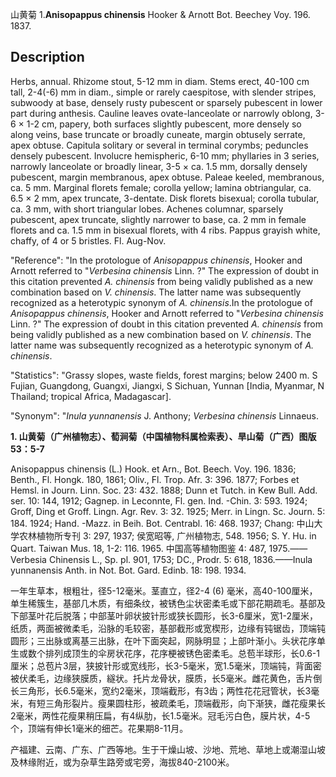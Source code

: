 山黄菊
1.**Anisopappus chinensis** Hooker & Arnott Bot. Beechey Voy. 196. 1837.

## Description
Herbs, annual. Rhizome stout, 5-12 mm in diam. Stems erect, 40-100 cm tall, 2-4(-6) mm in diam., simple or rarely caespitose, with slender stripes, subwoody at base, densely rusty pubescent or sparsely pubescent in lower part during anthesis. Cauline leaves ovate-lanceolate or narrowly oblong, 3-6 × 1-2 cm, papery, both surfaces slightly pubescent, more densely so along veins, base truncate or broadly cuneate, margin obtusely serrate, apex obtuse. Capitula solitary or several in terminal corymbs; peduncles densely pubescent. Involucre hemispheric, 6-10 mm; phyllaries in 3 series, narrowly lanceolate or broadly linear, 3-5 × ca. 1.5 mm, dorsally densely pubescent, margin membranous, apex obtuse. Paleae keeled, membranous, ca. 5 mm. Marginal florets female; corolla yellow; lamina obtriangular, ca. 6.5 × 2 mm, apex truncate, 3-dentate. Disk florets bisexual; corolla tubular, ca. 3 mm, with short triangular lobes. Achenes columnar, sparsely pubescent, apex truncate, slightly narrower to base, ca. 2 mm in female florets and ca. 1.5 mm in bisexual florets, with 4 ribs. Pappus grayish white, chaffy, of 4 or 5 bristles. Fl. Aug-Nov.

  "Reference": "In the protologue of *Anisopappus chinensis*, Hooker and Arnott referred to \"*Verbesina chinensis* Linn. ?\" The expression of doubt in this citation prevented *A. chinensis* from being validly published as a new combination based on *V. chinensis*. The latter name was subsequently recognized as a heterotypic synonym of *A. chinensis*.In the protologue of *Anisopappus chinensis*, Hooker and Arnott referred to \"*Verbesina chinensis* Linn. ?\" The expression of doubt in this citation prevented *A. chinensis* from being validly published as a new combination based on *V. chinensis*. The latter name was subsequently recognized as a heterotypic synonym of *A. chinensis*.

  "Statistics": "Grassy slopes, waste fields, forest margins; below 2400 m. S Fujian, Guangdong, Guangxi, Jiangxi, S Sichuan, Yunnan [India, Myanmar, N Thailand; tropical Africa, Madagascar].

  "Synonym": "*Inula yunnanensis* J. Anthony; *Verbesina chinensis* Linnaeus.

**1. 山黄菊（广州植物志）、萄涧菊（中国植物科属检索表）、旱山菊（广西）图版53：5-7**

Anisopappus chinensis (L.) Hook. et Arn., Bot. Beech. Voy. 196. 1836; Benth., Fl. Hongk. 180, 1861; Oliv., Fl. Trop. Afr. 3: 396. 1877; Forbes et Hemsl. in Journ. Linn. Soc. 23: 432. 1888; Dunn et Tutch. in Kew Bull. Add. ser. 10: 144, 1912; Gagnep. in Leconnte, Fl. gen. Ind. -Chin. 3: 593. 1924; Groff, Ding et Groff. Lingn. Agr. Rev. 3: 32. 1925; Merr. in Lingn. Sc. Journ. 5: 184. 1924; Hand. -Mazz. in Beih. Bot. Centrabl. 16: 468. 1937; Chang: 中山大学农林植物所专刊 3: 297, 1937; 侯宽昭等, 广州植物志, 548. 1956; S. Y. Hu. in Quart. Taiwan Mus. 18, 1-2: 116. 1965. 中国高等植物图鉴 4: 487, 1975.——Verbesia Chinensis L., Sp. pl. 901, 1753; DC., Prodr. 5: 618, 1836.——Inula yunnanensis Anth. in Not. Bot. Gard. Edinb. 18: 198. 1934.

一年生草本，根粗壮，径5-12毫米。茎直立，径2-4 (6) 毫米，高40-100厘米，单生稀簇生，基部几木质，有细条纹，被锈色尘状密柔毛或下部花期疏毛。基部及下部茎叶花后脱落；中部茎叶卵状披针形或狭长圆形，长3-6厘米，宽1-2厘米，纸质，两面被微柔毛，沿脉的毛较密，基部截形或宽楔形，边缘有钝锯齿，顶端钝圆形；三出脉或离基三出脉，在叶下面突起，网脉明显；上部叶渐小。头状花序单生或数个排列成顶生的伞房状花序，花序梗被锈色密柔毛。总苞半球形，长0.6-1厘米；总苞片3层，狭披针形或宽线形，长3-5毫米，宽1.5毫米，顶端钝，背面密被伏柔毛，边缘狭膜质，繸状。托片龙骨状，膜质，长5毫米。雌花黄色，舌片倒长三角形，长6.5毫米，宽约2毫米，顶端截形，有3齿；两性花花冠管状，长3毫米，有短三角形裂片。瘦果圆柱形，被疏柔毛，顶端截形，向下渐狭，雌花瘦果长2毫米，两性花瘦果稍压扁，有4纵肋，长1.5毫米。冠毛污白色，膜片状，4-5个，顶端有伸长1毫米的细芒。花果期8-11月。

产福建、云南、广东、广西等地。生于干燥山坡、沙地、荒地、草地上或潮湿山坡及林缘附近，或为杂草生路旁或宅旁，海拔840-2100米。
